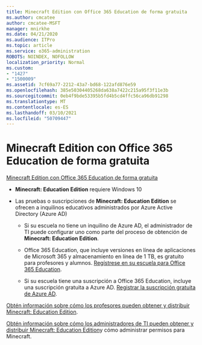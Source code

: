 ```yaml
---
title: Minecraft Edition con Office 365 Education de forma gratuita
ms.author: cmcatee
author: cmcatee-MSFT
manager: mnirkhe
ms.date: 04/21/2020
ms.audience: ITPro
ms.topic: article
ms.service: o365-administration
ROBOTS: NOINDEX, NOFOLLOW
localization_priority: Normal
ms.custom:
- "1427"
- "1500009"
ms.assetid: 7cf69a77-2212-43a7-bd68-122afd876e59
ms.openlocfilehash: 385e50304405268da638a7422c215a95f3f11e3b
ms.sourcegitcommit: 0eb4f9bde53395b5fd4b5cd4ffc56ca96db91298
ms.translationtype: MT
ms.contentlocale: es-ES
ms.lasthandoff: 03/10/2021
ms.locfileid: "50709447"
---
```

# <a name="minecraft-edition-with-office-365-education-for-free"></a>Minecraft Edition con Office 365 Education de forma gratuita

[Minecraft Edition con Office 365 Education de forma gratuita](https://docs.microsoft.com/education/windows/get-minecraft-for-education)
  
- **Minecraft: Education Edition** requiere Windows 10

- Las pruebas o suscripciones de **Minecraft: Education Edition** se ofrecen a inquilinos educativos administrados por Azure Active Directory (Azure AD)

  - Si su escuela no tiene un inquilino [](https://docs.microsoft.com/education/windows/school-get-minecraft) de Azure AD, el administrador de TI puede configurar uno como parte del proceso de obtención de **Minecraft: Education Edition**.

  - Office 365 Education, que incluye versiones en línea de aplicaciones de Microsoft 365 y almacenamiento en línea de 1 TB, es gratuito para profesores y alumnos. [Regístrese en su escuela para Office 365 Education](https://www.microsoft.com/education/products/office).

  - Si su escuela tiene una suscripción a Office 365 Education, incluye una suscripción gratuita a Azure AD. [Registrar la suscripción gratuita de Azure AD](https://msdn.microsoft.com/library/windows/hardware/mt703369%28v=vs.85%29.aspx).

[Obtén información sobre cómo los profesores pueden obtener y distribuir Minecraft: Education Edition](https://docs.microsoft.com/education/windows/teacher-get-minecraft).
  
[Obtén información sobre cómo los administradores de TI pueden obtener y distribuir Minecraft: Education Edition](https://docs.microsoft.com/education/windows/school-get-minecraft)y cómo administrar permisos para Minecraft.